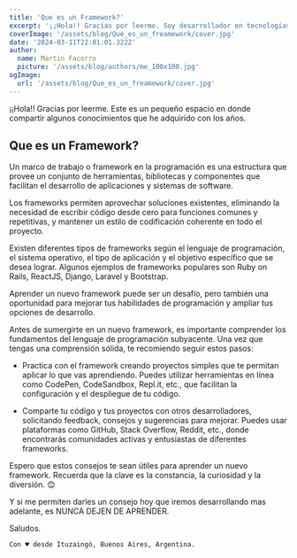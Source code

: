 ```yaml
---
title: 'Que es un Framework?'
excerpt: '¡¡Hola!! Gracias por leerme. Soy desarrollador en tecnologías .NET. Espero que el contenido que vaya generando sea de vuestro interés. Con ♥️ desde Ituzaingó, Buenos Aires, Argentina.'
coverImage: '/assets/blog/Que_es_un_freamework/cover.jpg'
date: '2024-03-11T22:01:01.322Z'
author:
  name: Martin Facorro
  picture: '/assets/blog/authors/me_100x100.jpg'
ogImage:
  url: '/assets/blog/Que_es_un_freamework/cover.jpg'
---
```


¡¡Hola!! Gracias por leerme. Este es un pequeño espacio en donde compartir algunos conocimientos que he adquirido con los años.

## Que es un Framework?

Un marco de trabajo o framework en la programación es una estructura que provee un conjunto de herramientas, bibliotecas y componentes que facilitan el desarrollo de aplicaciones y sistemas de software. 

Los frameworks permiten aprovechar soluciones existentes, eliminando la necesidad de escribir código desde cero para funciones comunes y repetitivas, y mantener un estilo de codificación coherente en todo el proyecto. 

Existen diferentes tipos de frameworks según el lenguaje de programación, el sistema operativo, el tipo de aplicación y el objetivo específico que se desea lograr. Algunos ejemplos de frameworks populares son Ruby on Rails, ReactJS, Django, Laravel y Bootstrap.

Aprender un nuevo framework puede ser un desafío, pero también una oportunidad para mejorar tus habilidades de programación y ampliar tus opciones de desarrollo. 

Antes de sumergirte en un nuevo framework, es importante comprender los fundamentos del lenguaje de programación subyacente. Una vez que tengas una comprensión sólida, te recomiendo seguir estos pasos:

* Practica con el framework creando proyectos simples que te permitan aplicar lo que vas aprendiendo. Puedes utilizar herramientas en línea como CodePen, CodeSandbox, Repl.it, etc., que facilitan la configuración y el despliegue de tu código. 

* Comparte tu código y tus proyectos con otros desarrolladores, solicitando feedback, consejos y sugerencias para mejorar. Puedes usar plataformas como GitHub, Stack Overflow, Reddit, etc., donde encontrarás comunidades activas y entusiastas de diferentes frameworks. 

Espero que estos consejos te sean útiles para aprender un nuevo framework. Recuerda que la clave es la constancia, la curiosidad y la diversión. 😊

Y si me permiten darles un consejo hoy que iremos desarrollando mas adelante, es NUNCA DEJEN DE APRENDER.

Saludos.

``` Con ♥️ desde Ituzaingó, Buenos Aires, Argentina. ```
